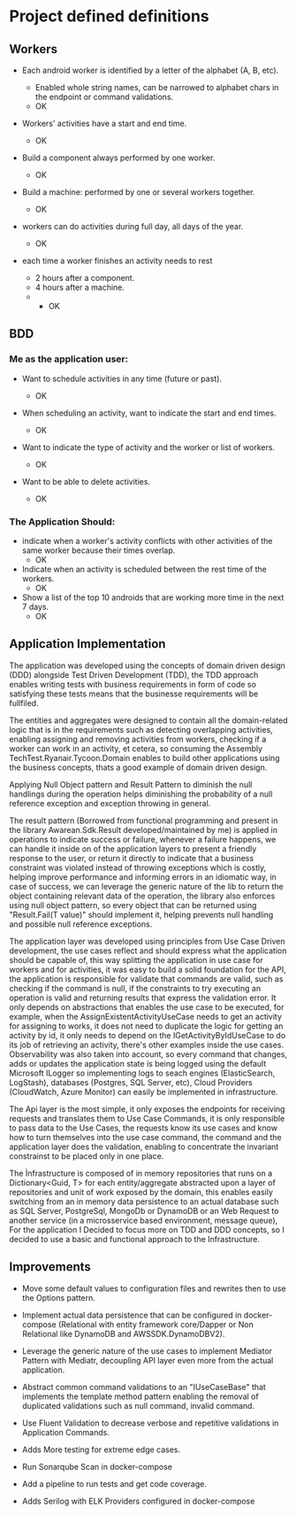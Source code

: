 # Project defined definitions

## Workers

- Each android worker is identified by a letter of the alphabet (A, B, etc).
    - Enabled whole string names, can be narrowed to alphabet chars in the endpoint or command validations.
    - OK

- Workers' activities have a start and end time.
    - OK

- Build a component always performed by one worker.
    - OK

- Build  a machine: performed by one or several workers together.
    - OK

- workers can do activities during full day, all days of the year.
    - OK
-  each time a worker finishes an activity needs to rest
    - 2 hours after a component.
    - 4 hours after a machine.
    - - OK

## BDD
### Me as the application user:
- Want to schedule activities in any time (future or past).
    - OK

- When scheduling an activity, want to indicate the start and end times.
    - OK
- Want to indicate the type of activity and the worker or list of workers.
    - OK
- Want to be able to delete activities.
    - OK
### The Application Should:
- indicate when a worker's activity conflicts with other activities of the same worker because their times overlap.
    - OK
- Indicate when an activity is scheduled between the rest time of the workers.
    - OK
- Show a list of the top 10 androids that are working more time in the next 7 days.
    - OK

## Application Implementation

The application was developed using the concepts of domain driven design (DDD) alongside Test Driven Development (TDD), the TDD approach enables writing tests with business requirements in form of code so satisfying these tests means that the businesse requirements will be fullfiled.

The entities and aggregates were designed to contain all the domain-related logic that is in the requirements such as detecting overlapping activities, enabling assigning and removing activities from workers, checking if a worker can work in an activity, et cetera, so consuming the Assembly TechTest.Ryanair.Tycoon.Domain enables to build other applications using the business concepts, thats a good example of domain driven design.

Applying Null Object pattern and Result Pattern to diminish the null handlings during the operation helps diminishing the probability of a null reference exception and exception throwing in general.

The result pattern (Borrowed from functional programming and present in the library Awarean.Sdk.Result developed/maintained by me) is applied in operations to indicate success or failure, whenever a failure happens, we can handle it inside on of the application layers to present a friendly response to the user, or return it directly to indicate that a business constraint was violated instead of throwing exceptions which is costly, helping improve performance and informing errors in an idiomatic way, in case of success, we can leverage the generic nature of the lib to return the object containing relevant data of the operation, the library also enforces using null object pattern, so every object that can be returned using "Result.Fail<T>(T value)" should implement it, helping prevents null handling and possible null reference exceptions.

The application layer was developed using principles from Use Case Driven development, the use cases reflect and should express what the application should be capable of, this way splitting the application in use case for workers and for activities, it was easy to build a solid foundation for the API, the application is responsible for validate that commands are valid, such as checking if the command is null, if the constraints to try executing an operation is valid and returning results that express the validation error. It only depends on abstractions that enables the use case to be executed, for example, when the AssignExistentActivityUseCase needs to get an activity for assigning to works, it does not need to duplicate the logic for getting an activity by id, it only needs to depend on the IGetActivityByIdUseCase to do its job of retrieving an activity, there's other examples inside the use cases.
Observability was also taken into account, so every command that changes, adds or updates the application state is being logged using the default Microsoft ILogger<T> so implementing logs to seach engines (ElasticSearch, LogStash), databases (Postgres, SQL Server, etc), Cloud Providers (CloudWatch, Azure Monitor) can easily be implemented in infrastructure.

The Api layer is the most simple, it only exposes the endpoints for receiving requests and translates them to Use Case Commands, it is only responsible to pass data to the Use Cases, the requests know its use cases and know how to turn themselves into the use case command, the command and the application layer does the validation, enabling to concentrate the invariant constrainst to be placed only in one place.

The Ìnfrastructure is composed of in memory repositories that runs on a Dictionary<Guid, T> for each entity/aggregate abstracted upon a layer of repositories and unit of work exposed by the domain, this enables easily switching from an in memory data persistence to an actual database such as SQL Server, PostgreSql, MongoDb or DynamoDB or an Web Request to another service (in a microsservice based environment, message queue), For the application I Decided to focus more on TDD and DDD concepts, so I decided to use a basic and functional approach to the Infrastructure.

## Improvements
- Move some default values to configuration files and rewrites then to use the Options pattern.

- Implement actual data persistence that can be configured in docker-compose (Relational with entity framework core/Dapper or Non Relational like DynamoDB and AWSSDK.DynamoDBV2).

- Leverage the generic nature of the use cases to implement Mediator Pattern with Mediatr, decoupling API layer even more from the actual application.

- Abstract common command validations to an "IUseCaseBase<T>" that implements the template method pattern enabling the removal of duplicated validations such as null command, invalid command.

- Use Fluent Validation to decrease verbose and repetitive validations in Application Commands.

- Adds More testing for extreme edge cases.

- Run Sonarqube Scan in docker-compose

- Add a pipeline to run tests and get code coverage.

- Adds Serilog with ELK Providers configured in docker-compose